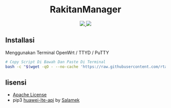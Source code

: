 <h1 align="center">
  <br>RakitanManager<br>

</h1>

  <p align="center">
  <a target="_blank" href="https://github.com/rtaserver/RakitanManager/tree/v0.00.09-beta">
    <img src="https://img.shields.io/badge/source code-v0.00.09--beta-green.svg">
  </a>
  <a target="_blank" href="https://github.com/rtaserver/RakitanManager/releases/tag/v0.00.09-beta">
    <img src="https://img.shields.io/badge/New Release-v0.00.09--beta-orange.svg">
  </a>
  </p>

Installasi
---


Menggunakan Terminal OpenWrt / TTYD / PuTTY
```bash
# Copy Script Di Bawah Dan Paste Di Terminal
bash -c "$(wget -qO - --no-cache 'https://raw.githubusercontent.com/rtaserver/RakitanManager/dev/install.sh')"
```


lisensi
---


* [Apache License](https://github.com/rtaserver/RakitanManager/blob/main/LICENSE)
* pip3 [huawei-lte-api](https://github.com/Salamek/huawei-lte-api) by [Salamek](https://github.com/Salamek)
